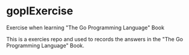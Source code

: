 # goplExercise
Exercise when learning "The Go Programming Language" Book



This is a exercies repo and used to records the answers in the "The Go Programming Language" Book.